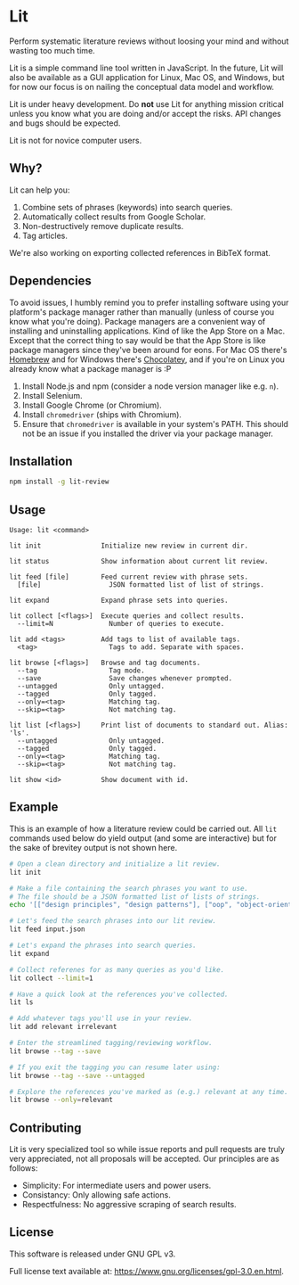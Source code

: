 # Lit

Perform systematic literature reviews without loosing your mind and without wasting too much time.

Lit is a simple command line tool written in JavaScript. In the future, Lit will also be available as a GUI application for Linux, Mac OS, and Windows, but for now our focus is on nailing the conceptual data model and workflow.

Lit is under heavy development. Do **not** use Lit for anything mission critical unless you know what you are doing and/or accept the risks. API changes and bugs should be expected.

Lit is not for novice computer users.


## Why?

Lit can help you:
1. Combine sets of phrases (keywords) into search queries.
2. Automatically collect results from Google Scholar.
3. Non-destructively remove duplicate results.
4. Tag articles.

We're also working on exporting collected references in BibTeX format.


## Dependencies

To avoid issues, I humbly remind you to prefer installing software using your platform's package manager rather than manually (unless of course you know what you're doing). Package managers are a convenient way of installing and uninstalling applications. Kind of like the App Store on a Mac. Except that the correct thing to say would be that the App Store is like package managers since they've been around for eons. For Mac OS there's [Homebrew](https://brew.sh/) and for Windows there's [Chocolatey](https://chocolatey.org/), and if you're on Linux you already know what a package manager is :P

1. Install Node.js and npm (consider a node version manager like e.g. `n`).
2. Install Selenium.
3. Install Google Chrome (or Chromium).
4. Install `chromedriver` (ships with Chromium).
5. Ensure that `chromedriver` is available in your system's PATH. This should not be an issue if you installed the driver via your package manager.


## Installation

```bash
npm install -g lit-review
```


## Usage

```
Usage: lit <command>

lit init               Initialize new review in current dir.

lit status             Show information about current lit review.

lit feed [file]        Feed current review with phrase sets.
  [file]                 JSON formatted list of list of strings.

lit expand             Expand phrase sets into queries.

lit collect [<flags>]  Execute queries and collect results.
  --limit=N              Number of queries to execute.

lit add <tags>         Add tags to list of available tags.
  <tag>                  Tags to add. Separate with spaces.

lit browse [<flags>]   Browse and tag documents.
  --tag                  Tag mode.
  --save                 Save changes whenever prompted.
  --untagged             Only untagged.
  --tagged               Only tagged.
  --only=<tag>           Matching tag.
  --skip=<tag>           Not matching tag.

lit list [<flags>]     Print list of documents to standard out. Alias: 'ls'.
  --untagged             Only untagged.
  --tagged               Only tagged.
  --only=<tag>           Matching tag.
  --skip=<tag>           Not matching tag.

lit show <id>          Show document with id.
```


## Example

This is an example of how a literature review could be carried out. All `lit` commands used below do yield output (and some are interactive) but for the sake of brevitey output is not shown here.

```bash
# Open a clean directory and initialize a lit review.
lit init

# Make a file containing the search phrases you want to use.
# The file should be a JSON formatted list of lists of strings.
echo '[["design principles", "design patterns"], ["oop", "object-oriented programming"]]' > input.json

# Let's feed the search phrases into our lit review.
lit feed input.json

# Let's expand the phrases into search queries.
lit expand

# Collect referenes for as many queries as you'd like.
lit collect --limit=1

# Have a quick look at the references you've collected.
lit ls

# Add whatever tags you'll use in your review.
lit add relevant irrelevant

# Enter the streamlined tagging/reviewing workflow.
lit browse --tag --save

# If you exit the tagging you can resume later using:
lit browse --tag --save --untagged

# Explore the references you've marked as (e.g.) relevant at any time.
lit browse --only=relevant
```


## Contributing

Lit is very specialized tool so while issue reports and pull requests are truly very appreciated, not all proposals will be accepted. Our principles are as follows:

- Simplicity: For intermediate users and power users.
- Consistancy: Only allowing safe actions.
- Respectfulness: No aggressive scraping of search results.


## License

This software is released under GNU GPL v3.

Full license text available at: https://www.gnu.org/licenses/gpl-3.0.en.html.
